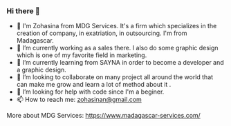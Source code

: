 ### Hi there 👋

- 👋 I'm Zohasina from MDG Services. It's a firm which specializes in the creation of company, in exatriation, in outsourcing. I'm from Madagascar.
- 🔭 I’m currently working as a sales there. I also do some graphic design which is one of my favorite field in marketing. 
- 🌱 I’m currently learning from SAYNA in order to become a developer and a graphic design.
- 👯 I’m looking to collaborate on many project all around the world that can make me grow and learn a lot of method about it .
- 🤔 I’m looking for help with code since I'm a beginer.
- 📫 How to reach me: zohasinan@gmail.com

More about MDG Services: https://www.madagascar-services.com/
